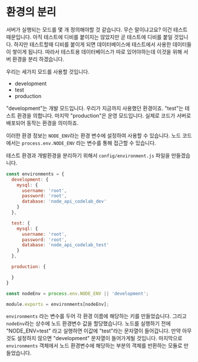 환경의 분리
========

서버가 실행되는 모드를 몇 개 정의해야할 것 같습니다. 무슨 말이냐고요? 이건 테스트 때문입니다. 아직 테스트에 디비를 붙이지는 않았지만 곧 테스트에 디비를 붙일 것입니다. 하지만 테스트할때 디비를 붙이게 되면 데이터베이스에 테스트에서 사용한 데이터들이 쌓이게 됩니다. 따라서 테스트용 데이터베이스가 따로 있어야하는데 이것을 위해 서버 환경을 분리 하겠습니다.

 우리는 세가지 모드를 사용할 것입니다.

* development
* test
* production

"development"는 개발 모드입니다. 우리가 지금까지 사용했던 환경이죠. "test"는 테스트 환경을 의합니다. 마지막 "production"은 운영 모드입니다. 실제로 코드가 서버로 배포되어 동작는 환경을 의미하죠.

이러한 환경 정보는 `NODE_ENV`라는 환경 변수에 설정하여 사용할 수 있습니다. 노드 코드에서는 `process.env.NODE_ENV` 라는 변수를 통해 접근할 수 있습니다.

테스트 환경과 개발환경을 분리하기 위해서 `config/environment.js` 파일을 만들겠습니다.

```javascript
const environments = {
  development: {
    mysql: {
      username: 'root',
      password: 'root',
      database: 'node_api_codelab_dev'
    }
  },

  test: {
    mysql: {
      username: 'root',
      password: 'root',
      database: 'node_api_codelab_test'
    }
  },

  production: {

  }
}

const nodeEnv = process.env.NODE_ENV || 'development';

module.exports = environments[nodeEnv];
```

`environments` 라는 변수를 두어 각 환경 이름에 해당하는 키를 만들었습니다. 그리고 `nodeEnv`라는 상수에 노드 환경변수 값을 할당했습니다. 노드를 실행하기 전에 "NODE_ENV=test" 라고 실행하면 이값에 "test"라는 문자열이 들어갑니다. 만약 아무것도 설정하지 않으면 "development" 문자열이 들어가게될 것입니다. 마지막으로 `environments` 객체에서 노드 환경변수에 해당하는 부분의 객체를 반환하는 모듈로 만들었습니다.
